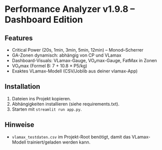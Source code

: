 
# Performance Analyzer v1.9.8 – Dashboard Edition

## Features
- Critical Power (20s, 1min, 3min, 5min, 12min) – Monod–Scherrer
- GA-Zonen dynamisch: abhängig von CP und VLamax
- Dashboard-Visuals: VLamax-Gauge, VO₂max-Gauge, FatMax in Zonen
- VO₂max (Formel B: 7 + 10.8 × P5/kg)
- Exaktes VLamax-Modell (CSV/Joblib aus deiner vlamax-App)

## Installation
1. Dateien ins Projekt kopieren.
2. Abhängigkeiten installieren (siehe requirements.txt).
3. Starten mit `streamlit run app.py`.

## Hinweise
- `vlamax_testdaten.csv` im Projekt-Root benötigt, damit das VLamax-Modell trainiert/geladen werden kann.

